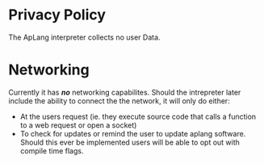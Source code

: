 # Privacy Policy
The ApLang interpreter collects no user Data.

# Networking
Currently it has ***no*** networking capabilites. Should the intrepreter later include the ability to connect the the network, it will only do either:
- At the users request (ie. they execute source code that calls a function to a web request or open a socket)
- To check for updates or remind the user to update aplang software. Should this ever be implemented users will be able to opt out with compile time flags.
